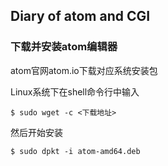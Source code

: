 ## Diary of atom and CGI

### 下载并安装atom编辑器

atom官网atom.io下载对应系统安装包

Linux系统下在shell命令行中输入

```
$ sudo wget -c <下载地址>
```
然后开始安装

```
$ sudo dpkt -i atom-amd64.deb
```


